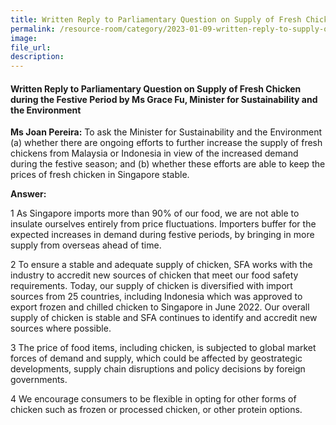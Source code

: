 ```yaml
---  
title: Written Reply to Parliamentary Question on Supply of Fresh Chicken during the Festive Period by Ms Grace Fu, Minister for Sustainability and the Environment
permalink: /resource-room/category/2023-01-09-written-reply-to-supply-of-fresh-chicken
image:  
file_url:  
description:  
---  
```

#### Written Reply to Parliamentary Question on Supply of Fresh Chicken during the Festive Period by Ms Grace Fu, Minister for Sustainability and the Environment

**Ms Joan Pereira:** To ask the Minister for Sustainability and the Environment (a) whether there are ongoing efforts to further increase the supply of fresh chickens from Malaysia or Indonesia in view of the increased demand during the festive season; and (b) whether these efforts are able to keep the prices of fresh chicken in Singapore stable.

**Answer:**

1 As Singapore imports more than 90% of our food, we are not able to insulate ourselves entirely from price fluctuations. Importers buffer for the expected increases in demand during festive periods, by bringing in more supply from overseas ahead of time.  

2 To ensure a stable and adequate supply of chicken, SFA works with the industry to accredit new sources of chicken that meet our food safety requirements. Today, our supply of chicken is diversified with import sources from 25 countries, including Indonesia which was approved to export frozen and chilled chicken to Singapore in June 2022. Our overall supply of chicken is stable and SFA continues to identify and accredit new sources where possible.  

3 The price of food items, including chicken, is subjected to global market forces of demand and supply, which could be affected by geostrategic developments, supply chain disruptions and policy decisions by foreign governments.   

4 We encourage consumers to be flexible in opting for other forms of chicken such as frozen or processed chicken, or other protein options.    
